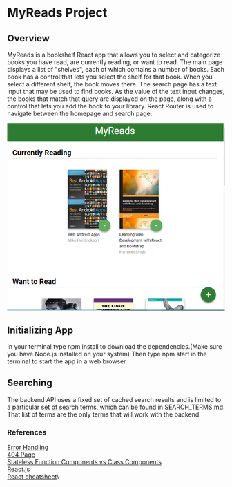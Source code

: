 # MyReads Project

## Overview

MyReads is a bookshelf React app that allows you to select and categorize books you have read, are currently reading, or want to read.  The main page displays a list of "shelves", each of which contains a number of books. Each book has a control that lets you select the shelf for that book. When you select a different shelf, the book moves there. The search page has a text input that may be used to find books. As the value of the text input changes, the books that match that query are displayed on the page, along with a control that lets you add the book to your library. React Router is used to navigate between the homepage and search page.

![Homepage snapshot](/src/icons/screenshot.PNG)

## Initializing App
In your terminal type npm install to download the dependencies.(Make sure you have Node.js installed on your system)
Then type npm start in the terminal to start the app in a web browser

## Searching
The backend API uses a fixed set of cached search results and is limited to a particular set of search terms, which can be found in SEARCH_TERMS.md. That list of terms are the only terms that will work with the backend.

### References
[Error Handling](https://developer.mozilla.org/en-US/docs/Web/JavaScript/Reference/Global_Objects/Promise/catch)\
[404 Page](https://css-tricks.com/404-best-practices/)\
[Stateless Function Components vs Class Components](https://reactjs.org/docs/components-and-props.html)\
[React.js](https://reactjs.org/)\
[React cheatsheet](https://devhints.io/react)\
